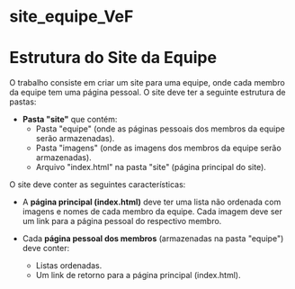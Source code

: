 # site_equipe_VeF
# Estrutura do Site da Equipe

O trabalho consiste em criar um site para uma equipe, onde cada membro da equipe tem uma página pessoal. O site deve ter a seguinte estrutura de pastas:

- **Pasta "site"** que contém:
  - Pasta "equipe" (onde as páginas pessoais dos membros da equipe serão armazenadas).
  - Pasta "imagens" (onde as imagens dos membros da equipe serão armazenadas).
  - Arquivo "index.html" na pasta "site" (página principal do site).

O site deve conter as seguintes características:

- A **página principal (index.html)** deve ter uma lista não ordenada com imagens e nomes de cada membro da equipe. Cada imagem deve ser um link para a página pessoal do respectivo membro.

- Cada **página pessoal dos membros** (armazenadas na pasta "equipe") deve conter:
  - Listas ordenadas.
  - Um link de retorno para a página principal (index.html).

